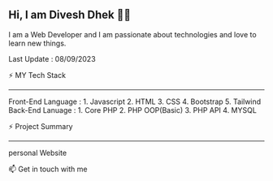 ## Hi, I am Divesh Dhek 👨‍💻
I am a Web Developer and I am passionate about technologies and love to learn new things.

Last Update : 08/09/2023


⚡ MY Tech Stack
<hr>
Front-End Language : 1. Javascript 2. HTML 3. CSS 4. Bootstrap 5. Tailwind <br>
Back-End Lanuage : 1. Core PHP 2. PHP OOP(Basic) 3. PHP API 4. MYSQL


⚡ Project Summary
<hr>
personal Website


📫 Get in touch with me
